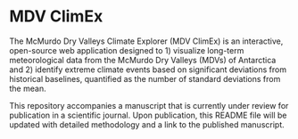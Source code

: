 # MDV ClimEx
The McMurdo Dry Valleys Climate Explorer (MDV ClimEx) is an interactive, open-source web application designed to 1) visualize long-term meteorological data from the McMurdo Dry Valleys (MDVs) of Antarctica and 2) identify extreme climate events based on significant deviations from historical baselines, quantified as the number of standard deviations from the mean. 

This repository accompanies a manuscript that is currently under review for publication in a scientific journal. Upon publication, this README file will be updated with detailed methodology and a link to the published manuscript.

